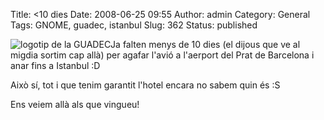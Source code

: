 Title: <10 dies
Date: 2008-06-25 09:55
Author: admin
Category: General
Tags: GNOME, guadec, istanbul
Slug: 362
Status: published

<img src="http://gil.badall.net/wp-content/uploads/2007/12/guadec.png" data-align="right" alt="logotip de la GUADEC" />Ja falten menys de 10 dies (el dijous que ve al migdia sortim cap allà) per agafar l'avió a l'aerport del Prat de Barcelona i anar fins a Istanbul :D

Això sí, tot i que tenim garantit l'hotel encara no sabem quin és :S

Ens veiem allà als que vingueu!
